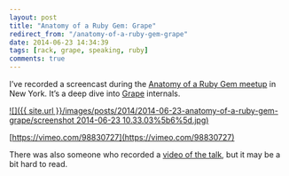 ```yaml
---
layout: post
title: "Anatomy of a Ruby Gem: Grape"
redirect_from: "/anatomy-of-a-ruby-gem-grape"
date: 2014-06-23 14:34:39
tags: [rack, grape, speaking, ruby]
comments: true
---
```

I’ve recorded a screencast during the [Anatomy of a Ruby Gem meetup](http://www.meetup.com/Anatomy-of-a-Ruby-Gem/events/187424252/) in New York. It’s a deep dive into [Grape](https://github.com/intridea/grape) internals.

<a href='http://vimeo.com/98830727'>
  ![]({{ site.url }}/images/posts/2014/2014-06-23-anatomy-of-a-ruby-gem-grape/screenshot 2014-06-23 10.33.03%5b6%5d.jpg)
</a>

[https://vimeo.com/98830727](https://vimeo.com/98830727)

There was also someone who recorded a [video of the talk](https://www.youtube.com/watch?v=pvR70ox_mJ4), but it may be a bit hard to read.
